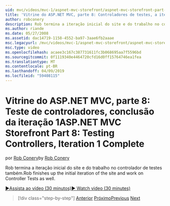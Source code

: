 ```yaml
---
uid: mvc/videos/mvc-1/aspnet-mvc-storefront/aspnet-mvc-storefront-part-8-testing-controllers-iteration-1-complete
title: 'Vitrine do ASP.NET MVC, parte 8: Controladores de testes, a iteração 1 concluída | Microsoft Docs'
author: robconery
description: Rob termina a iteração inicial do site e do trabalho no controlador de testes também.
ms.author: riande
ms.date: 05/27/2008
ms.assetid: dac14719-1158-4552-ba97-3aae6fb2aaae
msc.legacyurl: /mvc/videos/mvc-1/aspnet-mvc-storefront/aspnet-mvc-storefront-part-8-testing-controllers-iteration-1-complete
msc.type: video
ms.openlocfilehash: acaee3c167c387731611fc3b068695aa7f5596bd
ms.sourcegitcommit: 0f1119340e4464720cfd16d0ff15764746ea1fea
ms.translationtype: MT
ms.contentlocale: pt-BR
ms.lasthandoff: 04/09/2019
ms.locfileid: "59408115"
---
```

# <a name="aspnet-mvc-storefront-part-8-testing-controllers-iteration-1-complete"></a><span data-ttu-id="24359-103">Vitrine do ASP.NET MVC, parte 8: Teste de controladores, conclusão da iteração 1</span><span class="sxs-lookup"><span data-stu-id="24359-103">ASP.NET MVC Storefront Part 8: Testing Controllers, Iteration 1 Complete</span></span>

<span data-ttu-id="24359-104">por [Rob Conery](https://github.com/robconery)</span><span class="sxs-lookup"><span data-stu-id="24359-104">by [Rob Conery](https://github.com/robconery)</span></span>

<span data-ttu-id="24359-105">Rob termina a iteração inicial do site e do trabalho no controlador de testes também.</span><span class="sxs-lookup"><span data-stu-id="24359-105">Rob finishes up the initial iteration of the site and work on Controller Tests as well.</span></span>

[<span data-ttu-id="24359-106">&#9654;Assista ao vídeo (30 minutos)</span><span class="sxs-lookup"><span data-stu-id="24359-106">&#9654; Watch video (30 minutes)</span></span>](https://channel9.msdn.com/Blogs/ASP-NET-Site-Videos/aspnet-mvc-storefront-part-8-testing-controllers-iteration-1-complete)

> [!div class="step-by-step"]
> <span data-ttu-id="24359-107">[Anterior](aspnet-mvc-storefront-part-7-routing-and-ui-work.md)
> [Próximo](aspnet-mvc-storefront-part-9-the-shopping-cart.md)</span><span class="sxs-lookup"><span data-stu-id="24359-107">[Previous](aspnet-mvc-storefront-part-7-routing-and-ui-work.md)
[Next](aspnet-mvc-storefront-part-9-the-shopping-cart.md)</span></span>
